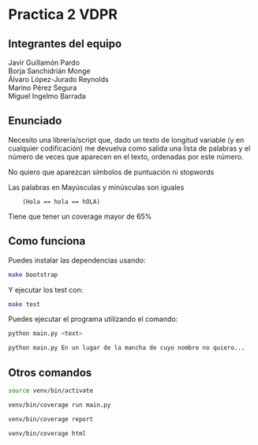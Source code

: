 # Practica 2 VDPR

## Integrantes del equipo

Javir Guillamón Pardo  
Borja Sanchidrián Monge  
Álvaro López-Jurado Reynolds  
Marino Pérez Segura  
Miguel Ingelmo Barrada  

## Enunciado

Necesito una librería/script que, dado un texto de longitud variable (y en cualquier codificación) me devuelva como salida una lista de palabras y el número de veces que aparecen en el texto, ordenadas por este número.

No quiero que aparezcan símbolos de puntuación ni stopwords

Las palabras en Mayúsculas y minúsculas son iguales

        (Hola == hola == hOLA)

Tiene que tener un coverage mayor de 65%

## Como funciona

Puedes instalar las dependencias usando:

```bash
make bootstrap
```

Y  ejecutar los test con:

```bash
make test
```

Puedes ejecutar el programa utilizando el comando:

```bash
python main.py <text>

python main.py En un lugar de la mancha de cuyo nombre no quiero...

```

## Otros comandos
```bash
source venv/bin/activate
```

```bash
venv/bin/coverage run main.py
```

```bash
venv/bin/coverage report
```

```bash
venv/bin/coverage html
```
